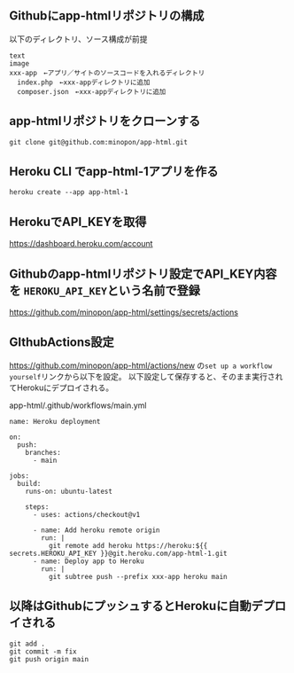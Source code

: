 ## Githubにapp-htmlリポジトリの構成
以下のディレクトリ、ソース構成が前提
```
text
image
xxx-app　←アプリ／サイトのソースコードを入れるディレクトリ
  index.php　←xxx-appディレクトリに追加
  composer.json　←xxx-appディレクトリに追加
```

## app-htmlリポジトリをクローンする
```
git clone git@github.com:minopon/app-html.git
```

## Heroku CLI でapp-html-1アプリを作る
```
heroku create --app app-html-1
```

## HerokuでAPI_KEYを取得
https://dashboard.heroku.com/account

## Githubのapp-htmlリポジトリ設定でAPI_KEY内容を `HEROKU_API_KEY`という名前で登録
https://github.com/minopon/app-html/settings/secrets/actions

## GIthubActions設定
https://github.com/minopon/app-html/actions/new
の`set up a workflow yourself`リンクから以下を設定。
以下設定して保存すると、そのまま実行されてHerokuにデプロイされる。

app-html/.github/workflows/main.yml
```
name: Heroku deployment

on:
  push:
    branches:
      - main

jobs:
  build:
    runs-on: ubuntu-latest

    steps:
      - uses: actions/checkout@v1

      - name: Add heroku remote origin
        run: |
          git remote add heroku https://heroku:${{ secrets.HEROKU_API_KEY }}@git.heroku.com/app-html-1.git
      - name: Deploy app to Heroku
        run: |
          git subtree push --prefix xxx-app heroku main
```

## 以降はGithubにプッシュするとHerokuに自動デプロイされる
```
git add .
git commit -m fix
git push origin main
```
